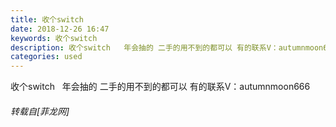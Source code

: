 ```yaml
---
title: 收个switch
date: 2018-12-26 16:47
keywords: 收个switch
description: 收个switch   年会抽的 二手的用不到的都可以 有的联系V：autumnmoon666
categories: used
---
```

<td class="t_f" id="postmessage_2569438">

收个switch   年会抽的 二手的用不到的都可以 有的联系V：autumnmoon666</td>
###### 转载自[菲龙网]